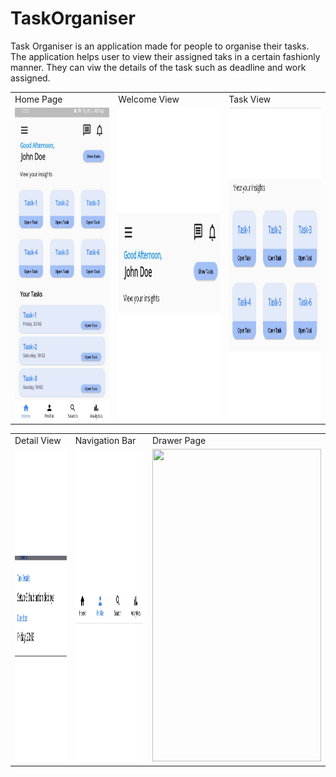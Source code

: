 # TaskOrganiser 
Task Organiser is an application made for people to organise their tasks. The application helps user to view their assigned taks in a certain fashionly manner. They can viw the details of the task such as deadline and work assigned. 

<table>
  <tr>
    <td>Home Page</td>
     <td>Welcome View</td>
     <td>Task View</td>
  </tr>
  <tr>
    <td><img src="UITaskOrganiser/home.png" width=270 height=500></td>
    <td><img src="UITaskOrganiser/welcome.png" width=270 height=500></td>
    <td><img src="UITaskOrganiser/gtask.png" width=270 height=500></td>
  </tr>
 </table>
 <table>
  <tr>
    <td>Detail View</td>
     <td>Navigation Bar</td>
     <td>Drawer Page</td>
  </tr>
  <tr>
    <td><img src="UITaskOrganiser/detail.png" width=270 height=500></td>
    <td><img src="UITaskOrganiser/bbar.png" width=270 height=500></td>
    <td><img src="UITaskOrganiser/drawer.jpg" width=270 height=500></td>
  </tr>
 </table>